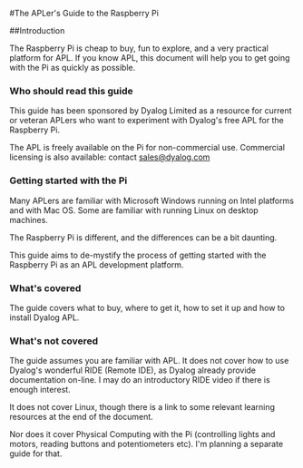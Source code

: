 

#The APLer's Guide to the Raspberry Pi



##Introduction

The Raspberry Pi is cheap to buy, fun to explore, and a very practical platform for APL. If you know APL, this document
will help you to get going with the Pi as quickly as possible. 

### Who should read this guide

This guide has been sponsored by Dyalog Limited as a resource for current or veteran APLers who want to experiment
with Dyalog's free APL for the Raspberry Pi.

The APL is freely available on the Pi for non-commercial use.
Commercial licensing is also available: contact sales@dyalog.com

### Getting started with the Pi

Many APLers are familiar with Microsoft Windows running on Intel platforms and with Mac OS.
Some are familiar with running Linux on desktop machines.

The Raspberry Pi is different, and the differences can be a bit daunting.

This guide aims to de-mystify the process of getting started with the Raspberry Pi
as an APL development platform.

### What's covered

The guide covers what to buy, where to get it, how to set it up and how to install Dyalog APL.

### What's not covered

The guide assumes you are familiar with APL. It does not cover how to use Dyalog's wonderful RIDE (Remote IDE), as
Dyalog already provide documentation on-line. I may do an introductory RIDE video if there is enough interest.

It does not cover Linux, though there is a link to some relevant learning resources at the end of the document.

Nor does it cover Physical Computing with the Pi (controlling lights and motors, reading buttons and potentiometers etc).
I'm planning a separate guide for that.


